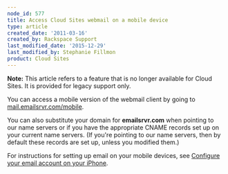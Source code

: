 ```yaml
---
node_id: 577
title: Access Cloud Sites webmail on a mobile device
type: article
created_date: '2011-03-16'
created_by: Rackspace Support
last_modified_date: '2015-12-29'
last_modified_by: Stephanie Fillmon
product: Cloud Sites
---
```


**Note:** This article refers to a feature that is no longer available
for Cloud Sites. It is provided for legacy support only.

You can access a mobile version of the webmail client by going to
[mail.emailsrvr.com/mobile](http://mail.emailsrvr.com/mobile "http://mail.emailsrvr.com/mobile").

You can also substitute your domain for **emailsrvr.com** when pointing
to our name servers or if you have the appropriate CNAME records set up
on your current name servers. (If you're pointing to our name servers,
then by default these records are set up, unless you modified them.)

For instructions for setting up email on your mobile devices, see
[Configure your email account on your
iPhone](/how-to/configure-your-cloud-sites-email-account-on-your-iphone).


